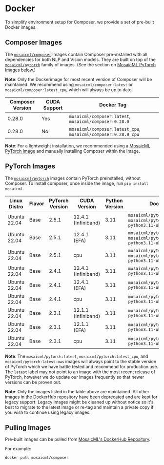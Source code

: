 # Docker

To simplify environment setup for Composer, we provide a set of pre-built Docker images.

## Composer Images

The [`mosaicml/composer`](https://hub.docker.com/r/mosaicml/composer) images contain Composer pre-installed with
all dependencies for both NLP and Vision models. They are built on top of the
[`mosaicml/pytorch`](https://hub.docker.com/r/mosaicml/pytorch) family of images.
(See the section on [MosaicML PyTorch Images](#pytorch-images) below.)

**Note**: Only the Dockerimage for most recent version of Composer will be maintained. We recommend using
`mosaicml/composer:latest` or `mosaicml/composer:latest_cpu`, which will always be up to date.

<!-- BEGIN_COMPOSER_BUILD_MATRIX -->
| Composer Version   | CUDA Support   | Docker Tag                                                                                                                                                       |
|--------------------|----------------|------------------------------------------------------------------------------------------------------------------------------------------------------------------|
| 0.28.0             | Yes            | `mosaicml/composer:latest`, `mosaicml/composer:0.28.0`                 |
| 0.28.0             | No             | `mosaicml/composer:latest_cpu`, `mosaicml/composer:0.28.0_cpu` |
<!-- END_COMPOSER_BUILD_MATRIX -->

**Note**: For a lightweight installation, we recommended using a [MosaicML PyTorch Image](#pytorch-images) and manually
installing Composer within the image.

## PyTorch Images

The [`mosaicml/pytorch`](https://hub.docker.com/r/mosaicml/pytorch) images contain PyTorch preinstalled, without Composer.
To install composer, once inside the image, run `pip install mosaicml`.

<!-- BEGIN_PYTORCH_BUILD_MATRIX -->
| Linux Distro   | Flavor   | PyTorch Version   | CUDA Version        | Python Version   | Docker Tags                                                                                                                                                                                                          |
|----------------|----------|-------------------|---------------------|------------------|----------------------------------------------------------------------------------------------------------------------------------------------------------------------------------------------------------------------|
| Ubuntu 22.04   | Base     | 2.5.1             | 12.4.1 (Infiniband) | 3.11             | `mosaicml/pytorch:latest`, `mosaicml/pytorch:2.5.1_cu124-python3.11-ubuntu22.04`                 |
| Ubuntu 22.04   | Base     | 2.5.1             | 12.4.1 (EFA)        | 3.11             | `mosaicml/pytorch:latest-aws`, `mosaicml/pytorch:2.5.1_cu124-python3.11-ubuntu22.04-aws` |
| Ubuntu 22.04   | Base     | 2.5.1             | cpu                 | 3.11             | `mosaicml/pytorch:latest_cpu`, `mosaicml/pytorch:2.5.1_cpu-python3.11-ubuntu22.04`             |
| Ubuntu 22.04   | Base     | 2.4.1             | 12.4.1 (Infiniband) | 3.11             | `mosaicml/pytorch:2.4.1_cu124-python3.11-ubuntu22.04`                                                                                        |
| Ubuntu 22.04   | Base     | 2.4.1             | 12.4.1 (EFA)        | 3.11             | `mosaicml/pytorch:2.4.1_cu124-python3.11-ubuntu22.04-aws`                                                                                |
| Ubuntu 22.04   | Base     | 2.4.1             | cpu                 | 3.11             | `mosaicml/pytorch:2.4.1_cpu-python3.11-ubuntu22.04`                                                                                            |
| Ubuntu 22.04   | Base     | 2.3.1             | 12.1.1 (Infiniband) | 3.11             | `mosaicml/pytorch:2.3.1_cu121-python3.11-ubuntu22.04`                                                                                        |
| Ubuntu 22.04   | Base     | 2.3.1             | 12.1.1 (EFA)        | 3.11             | `mosaicml/pytorch:2.3.1_cu121-python3.11-ubuntu22.04-aws`                                                                                |
| Ubuntu 22.04   | Base     | 2.3.1             | cpu                 | 3.11             | `mosaicml/pytorch:2.3.1_cpu-python3.11-ubuntu22.04`                                                                                            |
<!-- END_PYTORCH_BUILD_MATRIX -->

**Note**: The `mosaicml/pytorch:latest`, `mosaicml/pytorch:latest_cpu`, and `mosaicml/pytorch:latest-aws`
images will always point to the stable version of PyTorch which we have battle tested and recommend for production use.  The `latest` label
may not point to an image with the most recent release of PyTorch, however we do update our images frequently so that newer versions can
be proven out.

**Note**: Only the images listed in the table above are maintained.  All other images in the DockerHub repository have been deprecated
and are kept for legacy support.  Legacy images might be cleaned up without notice so it's best to migrate to the latest image or re-tag and maintain
a private copy if you wish to continue using legacy images.

## Pulling Images

Pre-built images can be pulled from [MosaicML's DockerHub Repository](https://hub.docker.com/u/mosaicml).

For example:

<!--pytest.mark.skip-->
```bash
docker pull mosaicml/composer
```
